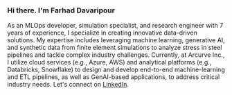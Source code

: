 <!-- Please don't remove this: Grab your social icons from https://github.com/carlsednaoui/gitsocial -->

### Hi there. I'm Farhad Davaripour

<!--
**farhad-davaripour/farhad-davaripour** is a ✨ _special_ ✨ repository because its `README.md` (this file) appears on your GitHub profile.
-->

As an MLOps developer, simulation specialist, and research engineer with 7 years of experience, I specialize in creating innovative data-driven solutions. My expertise includes leveraging machine learning, generative AI, and synthetic data from finite element simulations to analyze stress in steel pipelines and tackle complex industry challenges. Currently, at Arcurve Inc., I utilize cloud services (e.g., Azure, AWS) and analytical platforms (e.g., Databricks, Snowflake) to design and develop end-to-end machine-learning and ETL pipelines, as well as GenAI-based applications, to address critical industry needs. Let's connect on [LinkedIn](https://www.linkedin.com/in/farhad-davaripour/).
